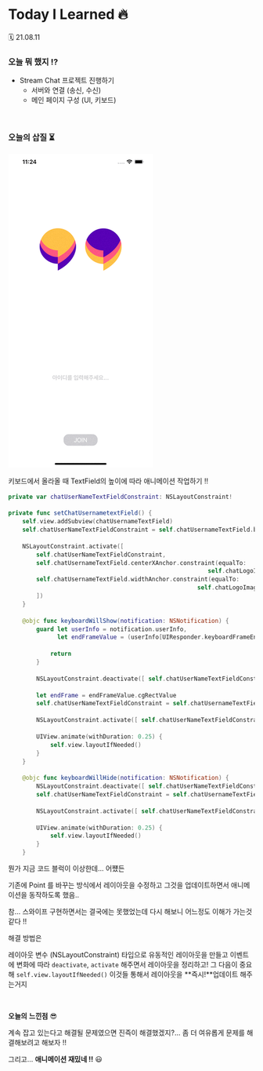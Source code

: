 # Today I Learned 🔥

🗓 21.08.11 



### **오늘** **뭐** **했지** ⁉️

- Stream Chat 프로젝트 진행하기
  - 서버와 연결 (송신, 수신)
  - 메인 페이지 구성 (UI, 키보드)

<br>

### **오늘의** **삽질** ⏳



![Simulator Screen Recording - iPhone 12 Pro Max - 2021-08-11 at 23.25.16](https://raw.githubusercontent.com/Fezravien/UploadForMarkdown/forUpload/img/Simulator%20Screen%20Recording%20-%20iPhone%2012%20Pro%20Max%20-%202021-08-11%20at%2023.25.16.gif)

키보드에서 올라올 때 TextField의 높이에 따라 애니메이션 작업하기 !!

```swift
private var chatUserNameTextFieldConstraint: NSLayoutConstraint!

private func setChatUsernametextField() {
	self.view.addSubview(chatUsernameTextField)
	self.chatUserNameTextFieldConstraint = self.chatUsernameTextField.bottomAnchor.constraint(equalTo: self.view.safeAreaLayoutGuide.bottomAnchor, constant: -220)
    
	NSLayoutConstraint.activate([
		self.chatUserNameTextFieldConstraint,
		self.chatUsernameTextField.centerXAnchor.constraint(equalTo:
                                                         self.chatLogoImageView.centerXAnchor),
		self.chatUsernameTextField.widthAnchor.constraint(equalTo:
                                                      self.chatLogoImageView.widthAnchor, multiplier: 3/7, constant: 15)
        ])
    }

    @objc func keyboardWillShow(notification: NSNotification) {
        guard let userInfo = notification.userInfo,
              let endFrameValue = (userInfo[UIResponder.keyboardFrameEndUserInfoKey] as? NSValue) else {
            
            return
        }
        
        NSLayoutConstraint.deactivate([ self.chatUserNameTextFieldConstraint ])
        
        let endFrame = endFrameValue.cgRectValue
        self.chatUserNameTextFieldConstraint = self.chatUsernameTextField.bottomAnchor.constraint(equalTo: self.view.bottomAnchor,
                                                                                          constant: -(endFrame.size.height + self.chatUsernameTextField.frame.height * 2))
        NSLayoutConstraint.activate([ self.chatUserNameTextFieldConstraint ])
        
        UIView.animate(withDuration: 0.25) {
            self.view.layoutIfNeeded()
        }
    }
    
    @objc func keyboardWillHide(notification: NSNotification) {
        NSLayoutConstraint.deactivate([ self.chatUserNameTextFieldConstraint ])
        self.chatUserNameTextFieldConstraint = self.chatUsernameTextField.bottomAnchor.constraint(equalTo: self.view.bottomAnchor,
                                                                                          constant: -220)
        NSLayoutConstraint.activate([ self.chatUserNameTextFieldConstraint ])

        UIView.animate(withDuration: 0.25) {
            self.view.layoutIfNeeded()
        }
    }
```

뭔가 지금 코드 블럭이 이상한데... 어쩄든 

기존에 Point 를 바꾸는 방식에서 레이아웃을 수정하고 그것을 업데이트하면서 애니메이션을 동작하도록 했음..

참... 스와이프 구현하면서는 결국에는 못했었는데 다시 해보니 어느정도 이해가 가는것 같다 !!

해결 방법은 

레이아웃 변수 (NSLayoutConstraint) 타입으로 유동적인 레이아웃을 만들고 이벤트에 변화에 따라 `deactivate`, `activate` 해주면서 레이아웃을 정리하고! 그 다음이 중요해 `self.view.layoutIfNeeded()` 이것들 통해서 레이아웃을 **즉시!**업데이트 해주는거지 

<br>

**오늘의** **느낀점** 😎

계속 잡고 있는다고 해결될 문제였으면 진즉이 해결했겠지?... 좀 더 여유롭게 문제를 해결해보려고 해보자 !!

그리고... **애니메이션 재밌네 !!** 😃 